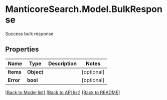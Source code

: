 # ManticoreSearch.Model.BulkResponse
Success bulk response

## Properties

Name | Type | Description | Notes
------------ | ------------- | ------------- | -------------
**Items** | **Object** |  | [optional] 
**Error** | **bool** |  | [optional] 


[[Back to Model list]](../README.md#documentation-for-models) [[Back to API list]](../README.md#documentation-for-api-endpoints) [[Back to README]](../README.md)

